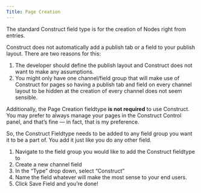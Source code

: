 ```yaml
---
Title: Page Creation
---
```


The standard Construct field type is for the creation of Nodes right from entries.

Construct does not automatically add a publish tab or a field to your publish layout. There are two reasons for this:

1. The developer should define the publish layout and Construct does not want to make any assumptions.
2. You might only have one channel/field group that will make use of Construct for pages so having a publish tab and field on every channel layout to be hidden at the creation of every channel does not seem sensible.

Additionally, the Page Creation fieldtype **is not required** to use Construct. You may prefer to always manage your pages in the Construct Control panel, and that’s fine — in fact, that is my preference.

So, the Construct Fieldtype needs to be added to any field group you want it to be a part of. You add it just like you do any other field.

1. Navigate to the field group you would like to add the Construct fieldtype to
2. Create a new channel field
3. In the “Type” drop down, select “Construct”
4. Name the field whatever will make the most sense to your end users.
5. Click Save Field and you’re done!

